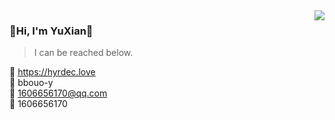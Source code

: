
<img align="right" src="https://github-readme-stats.vercel.app/api?username=yxplus1116&show_icons=true&icon_color=805AD5&text_color=718096&bg_color=ffffff&hide_title=true&count_private=true" />

### 🫥Hi, I'm YuXian👋
>I can be reached below.

🔗 https://hyrdec.love<br />
💬 bbouo-y<br />
💌 1606656170@qq.com<br />
🐧 1606656170<br />



<!--
**yxplus1116/yxplus1116** is a ✨ _special_ ✨ repository because its `README.md` (this file) appears on your GitHub profile.

Here are some ideas to get you started:

- 🔭 I’m currently working on ...
- 🌱 I’m currently learning ...
- 👯 I’m looking to collaborate on ...
- 🤔 I’m looking for help with ...
- 💬 Ask me about ...
- 📫 How to reach me: ...
- 😄 Pronouns: ...
- ⚡ Fun fact: ...
-->
